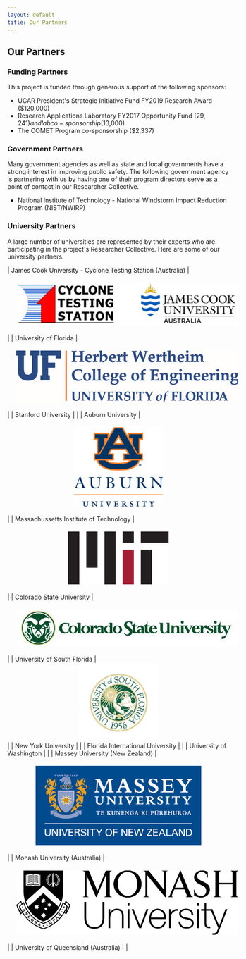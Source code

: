 ```yaml
---
layout: default
title: Our Partners
---
```


## Our Partners

### Funding Partners

This project is funded through generous support of the following sponsors:
- UCAR President's Strategic Initiative Fund FY2019 Research Award ($120,000)
- Research Applications Laboratory FY2017 Opportunity Fund ($29,241) and lab co-sponsorship ($13,000)
- The COMET Program co-sponsorship ($2,337)

### Government Partners

Many government agencies as well as state and local governments have a strong interest in improving public safety. The following government agency is partnering with us by having one of their program directors serve as a point of contact in our Researcher Collective. 

- National Institute of Technology - National Windstorm Impact Reduction Program (NIST/NWIRP)

### University Partners

A large number of universities are represented by their experts who are participating in the project's Researcher Collective. Here are some of our university partners.

| James Cook University - Cyclone Testing Station (Australia) | <img src="../../logos/jcu_cts_logo.jpg" alt="Logo of the James Cook University Cyclone Testing Station" style="display: block; margin: auto; max-height: 150px; padding: 20px;"> |
| University of Florida | <img src="../../logos/Herbert-Wertheim-COE_screen_capture_of_tiff_file_cropped.PNG" alt="Logo of the Herbert-Wertheim College of Engineering at the University of Florida" style="display: block; margin: auto; max-height: 120px; padding: 20px;"> | 
| Stanford University | |
| Auburn University | <img src="../../logos/AUwordmark.jpg" alt="Logo of Auburn University" style="display: block; margin: auto; max-height: 180px; padding: 20px;"> | 
| Massachussetts Institute of Technology | <img src="../../logos/MIT-logo-black-red.png" alt="Logo of the Massachussetts Institute of Technology" style="display: block; margin: auto; max-height: 120px; padding: 20px;"> |
| Colorado State University | <img src="../../logos/CSU Ram with CSU.png" alt="Logo of Colorado State University" style="display: block; margin: auto; max-height: 150px; padding: 20px;"> |
| University of South Florida | <img src="../../logos/USFlogo.png" alt="Logo of University of South Florida" style="display: block; margin: auto; max-height: 180px;"> |
| New York University | |
| Florida International University | |
| University of Washington | |
| Massey University (New Zealand) | <img src="../../logos/MasseyLogoUniN-blue.jpg" alt="Logo of Massey University" style="display: block; margin: auto; max-height: 180px; padding: 20px;"> |
| Monash University (Australia) | <img src="../../logos/Monash_logo.png" alt="Logo of Monash University" style="display: block; margin: auto; max-height: 150px; padding: 20px;"> |
| University of Queensland (Australia) | |

